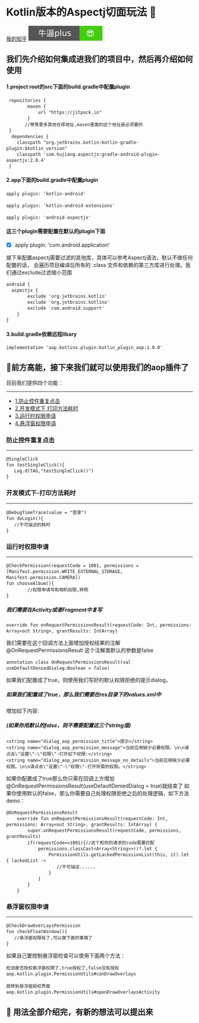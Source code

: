 # Kotlin版本的Aspectj切面玩法 :see_no_evil: 
[我的知乎](https://www.zhihu.com/people/qiang-fu-5-67/activities)  [![我的知乎](https://github.com/TheMelody/3DEmoji/blob/master/html-element.svg)](https://www.zhihu.com/people/qiang-fu-5-67/activities)

我们先介绍如何集成进我们的项目中，然后再介绍如何使用
------
#### 1.project root的src下面的build.gradle中配置plugin

```
 repositories {
        maven {
            url "https://jitpack.io"
        }
       //等等更多其他仓库地址,maven里面的这个地址是必须要的
 }
  dependencies {
    classpath "org.jetbrains.kotlin:kotlin-gradle-plugin:$kotlin_version"
    classpath 'com.hujiang.aspectjx:gradle-android-plugin-aspectjx:2.0.4'
 }
```

#### 2.app下面的build.gradle中配置plugin
```
apply plugin: 'kotlin-android'

apply plugin: 'kotlin-android-extensions'

apply plugin: 'android-aspectjx'
```
#### 这三个plugin需要配置在默认的plugin下面

- [x] apply plugin: 'com.android.application' 

接下来配置aspectj需要过滤的其他库，具体可以参考Aspectj语法，默认不做任何配置的话，
会遍历项目编译后所有的 .class 文件和依赖的第三方库进行处理。我们通过exclude过滤缩小范围
```
android {
  aspectjx {
        exclude 'org.jetbrains.kotlin'
        exclude 'org.jetbrains.kotlinx'
        exclude 'com.android.support'
    }
}
```

#### 3.build.gradle依赖远程libary
```
implementation 'aop.kotlinx.plugin:kotlin_plugin_aop:1.0.0'
```
## :see_no_evil:前方高能，接下来我们就可以使用我们的aop插件了
目前我们提供四个功能：
****
* [1.防止控件重复点击](#防止控件重复点击)
* [2.开发模式下,打印方法耗时](#开发模式下-打印方法耗时)
* [3.运行时权限申请](#运行时权限申请)
* [4.悬浮窗权限申请](#悬浮窗权限申请)


### 防止控件重复点击
------
```
@SingleClick
fun testSingleClick(){
   Log.d(TAG,"testSingleClick()")
}
```
### 开发模式下-打印方法耗时
------
```
@DebugTimeTrace(value = "登录")
fun doLogin(){
   //不可描述的耗时
}
```

### 运行时权限申请
------
```
@CheckPermission(requestCode = 1001, permissions = [Manifest.permission.WRITE_EXTERNAL_STORAGE, Manifest.permission.CAMERA])
fun chooseAlbum(){
        //权限申请写和相机权限,样例
}
```
##### 我们需要在Activity或者Fragment中复写
```
override fun onRequestPermissionsResult(requestCode: Int, permissions: Array<out String>, grantResults: IntArray)
```
我们需要在这个回调方法上面增加授权结果的注解 @OnRequestPermissionsResult
这个注解类默认的参数是false 
```
annotation class OnRequestPermissionsResult(val useDefaultDeniedDialog:Boolean = false)
```
如果我们配置成了true，则使用我们写好的默认权限拒绝的提示dialog，
##### 如果我们配置成了true，那么我们需要在res目录下的values.xml中
增加如下内容:
##### (如果你用默认的false，则不需要配置这三个string值)
```
<string name="dialog_aop_permission_title">提示</string>
<string name="dialog_aop_permission_message">当前应用缺少必要权限。\n\n请点击\"设置\"-\"权限\"-打开如下权限:</string>
<string name="dialog_aop_permission_message_no_details">当前应用缺少必要权限。\n\n请点击\"设置\"-\"权限\"-打开所需的权限。</string>
```
如果你配置成了true那么你只需在回调上方增加@OnRequestPermissionsResult(useDefaultDeniedDialog = true)就结束了
如果你使用默认的false，那么你需要自己处理权限拒绝之后的处理逻辑，如下方法demo：
```
@OnRequestPermissionsResult
    override fun onRequestPermissionsResult(requestCode: Int, permissions: Array<out String>, grantResults: IntArray) {
        super.onRequestPermissionsResult(requestCode, permissions, grantResults)
        if(requestCode==1001){//这个和你的请求的code需要匹配
            permissions.classCast<Array<String>>()?.let {
                PermissionUtils.getLackedPermissionList(this, it).let { lackedList ->
                   //不可描述......
                }
            }
        }
    }
```

### 悬浮窗权限申请
------
```
@CheckDrawOverLaysPermission
fun checkFloatWindow(){
   //悬浮窗权限有了,可以做下面的事情了
}
```
如果自己要控制悬浮窗检查可以使用下面两个方法：
```
检测是否授权悬浮窗权限了,true授权了,false没有授权
aop.kotlin.plugin.PermissionUtils#canDrawOverlays

跳转到悬浮窗授权界面
aop.kotlin.plugin.PermissionUtils#openDrawOverlaysActivity
```

## :clap: 用法全部介绍完，有新的想法可以提出来




